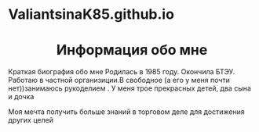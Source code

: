 # ValiantsinaK85.github.io
<html>
<center><h1>Информация обо мне</h1></center>
Краткая биография обо мне
Родилась в 1985 году. Окончила БТЭУ. Работаю в частной организиции.В свободное 
  (а его у меня почти нет))занимаюсь рукоделием . У меня трое прекрасных детей, два сына и  дочка

Моя мечта  получить больше знаний в торговом деле для достижения других целей


</html>

